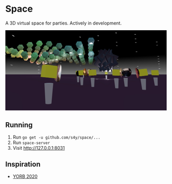 # Space

A 3D virtual space for parties. Actively in development.

![](docs/example.jpg)

## Running

1. Run `go get -u github.com/s4y/space/...`
2. Run `space-server`
3. Visit http://127.0.0.1:8031

## Inspiration

- [YORB 2020](https://yorb.itp.io/)


